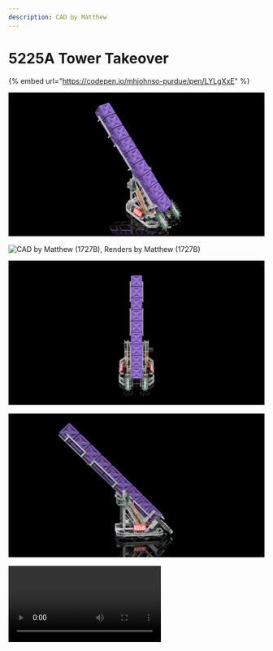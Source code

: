 ```yaml
---
description: CAD by Matthew
---
```


# 5225A Tower Takeover

{% embed url="https://codepen.io/mhjohnso-purdue/pen/LYLgXxE" %}



![CAD by Matthew (1727B), Renders by Matthew (1727B)](../../.gitbook/assets/render-1.png)

![CAD by Matthew (1727B), Renders by Matthew (1727B)](<../../.gitbook/assets/render-6 (1).png>)

![CAD by Matthew (1727B), Renders by Matthew (1727B)](<../../.gitbook/assets/render-2 (2).png>)

![CAD by Matthew (1727B), Renders by Matthew (1727B)](<../../.gitbook/assets/render-3 (1).png>)

![CAD by Matthew (1727B), Renders by Matthew (1727B)](../../.gitbook/assets/animation.mp4)
